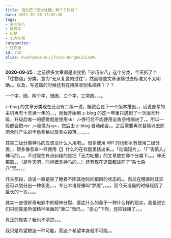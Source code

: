 ```yaml
---
title: 话说把「无力吐槽」弄个子栏目？
date: 2011-01-30 13:52:38
tags:
- 杂七杂八
- 碎碎念
- 纠结
- 无力吐槽
categories:
- 往物语
id: 732
alias: HuaShuoBa-WuLiTuCao-NongGeZiLanMu
---
```


**2020-09-25**：之前很多文章都是直接扔「杂巧杂八」这个分类，今天拆了个「往物语」分类，意为“无从复盘的过往”，然而哪些文章该移过去标准又不太明确。。以及，写这篇的时候还有在用拼音别名插件？？？

<!--more-->

一个字，困，两个字，很困，三个字，三常困。。。。

z-blog 的文章分类现在还没有二级一说，据说会在下一个版本推出，，话说吾辈的主机再有十天满一年的，，，而我开始用 z-blog 的这一年里只遇到了一次版本升级，升级后唯一的感觉就是使用`<br />`换行后不能使用全角空格缩进了。。所以一般都会把`<br />`替换为`<p>`，然后由 z-blog 自动闭合。。之后需要再次替换以去除闭合时产生的半角空格以及空白段落。。。。。。

其实二级分类神马的应该没什么人用吧。。很多使用 WP 的也都木有使用二级分类，，顶多像吾辈一样使用【】什么的在标题里括出来。。「动画短片」，「广告慎入」神马的。。。不过现在有点纠结的是把「无力吐槽」的文章放在哪个分类下。。。昨天那篇，，（是昨天吧，时间概念神马的。。）还有现在这篇都放在了“杂七杂八”里。。。。

开头那段，话说一直是除了睡着不困其他时间都困的状态的。。然后在睡着时其实还可以划分出一种状态，，，专业术语好像叫“梦魇”。。。。而今天凌晨的时候经历了最长的一次。。。。

其实一直很好奇电影中的精神分裂、癔症什么的基于一种什么样的现实，我是说它们只能算是所谓精神层面的“重口”而已。。“恶心”下你，还把钱赚了。。。

真正的现实？我也不清楚。。。

我只是希望塑造一种可能，而这个希望本身就不可能。。
